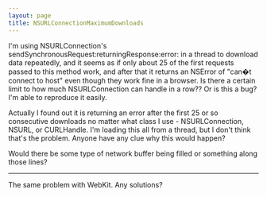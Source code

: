 ```yaml
---
layout: page
title: NSURLConnectionMaximumDownloads
---
```


I'm using NSURLConnection's sendSynchronousRequest:returningResponse:error: in a thread to download data repeatedly, and it seems as if only about 25 of the first requests passed to this method work, and after that it returns an NSError of "can�t connect to host" even though they work fine in a browser. Is there a certain limit to how much NSURLConnection can handle in a row?? Or is this a bug? I'm able to reproduce it easily.

Actually I found out it is returning an error after the first 25 or so consecutive downloads no matter what class I use - NSURLConnection, NSURL, or CURLHandle. I'm loading this all from a thread, but I don't think that's the problem. Anyone have any clue why this would happen?

Would there be some type of network buffer being filled or something along those lines? 

----

The same problem with WebKit. Any solutions?

